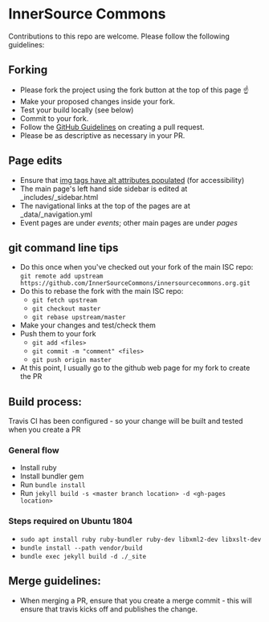 # InnerSource Commons

Contributions to this repo are welcome. Please follow the following guidelines:

## Forking

* Please fork the project using the fork button at the top of this page :point_up:
* Make your proposed changes inside your fork.
* Test your build locally (see below)
* Commit to your fork.
* Follow the [GitHub Guidelines](https://help.github.com/en/articles/creating-a-pull-request-from-a-fork) on creating a pull request.
* Please be as descriptive as necessary in your PR.

## Page edits

* Ensure that [img tags have alt attributes populated](http://webaim.org/techniques/alttext/) (for accessibility)
* The main page's left hand side sidebar is edited at \_includes/\_sidebar.html
* The navigational links at the top of the pages are at \_data/\_navigation.yml
* Event pages are under *events*; other main pages are under *pages*

## git command line tips

* Do this once when you've checked out your fork of the main ISC repo: `git remote add upstream https://github.com/InnerSourceCommons/innersourcecommons.org.git`
* Do this to rebase the fork with the main ISC repo: 
    - `git fetch upstream`
    - `git checkout master`
    - `git rebase upstream/master`
* Make your changes and test/check them
* Push them to your fork
    - `git add <files>`
    - `git commit -m "comment" <files>`
    - `git push origin master`
* At this point, I usually go to the github web page for my fork to create the PR

## Build process:

Travis CI has been configured - so your change will be built and tested when you create a PR

### General flow
* Install ruby
* Install bundler gem
* Run `bundle install`
* Run `jekyll build -s <master branch location> -d <gh-pages location>`

### Steps required on Ubuntu 1804

* `sudo apt install ruby ruby-bundler ruby-dev libxml2-dev libxslt-dev`
* `bundle install --path vendor/build`
* `bundle exec jekyll build -d ./_site`

## Merge guidelines:

* When merging a PR, ensure that you create a merge commit - this will ensure that travis kicks off and publishes the change.

